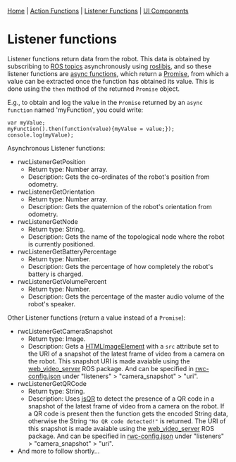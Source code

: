 [Home](https://github.com/laurencejbelliott/roswebcomponents) | [Action Functions](/docs/action-functions.md) | [Listener Functions](/docs/listener-functions.md) | [UI Components](/docs/ui-components.md)
# Listener functions
Listener functions return data from the robot. This data is obtained by subscribing to [ROS topics](http://wiki.ros.org/Topics) asynchronously using [roslibjs](https://github.com/RobotWebTools/roslibjs), and so these listener functions are [async functions](https://developer.mozilla.org/en-US/docs/Web/JavaScript/Reference/Statements/async_function), which return a [Promise](https://developer.mozilla.org/en-US/docs/Web/JavaScript/Reference/Global_Objects/Promise), from which a value can be extracted once the function has obtained its value. This is done using the `then` method of the returned `Promise` object.

E.g., to obtain and log the value in the `Promise` returned by an `async function` named 'myFunction', you could write:
```
var myValue;
myFunction().then(function(value){myValue = value;});
console.log(myValue);
```

Asynchronous Listener functions:
 - rwcListenerGetPosition
    - Return type: Number array.
    - Description: Gets the co-ordinates of the robot's position from odometry.
 - rwcListenerGetOrientation
     - Return type: Number array.
     - Description: Gets the quaternion of the robot's orientation from odometry.
 - rwcListenerGetNode
     - Return type: String.
     - Description: Gets the name of the topological node where the robot is currently positioned.
 - rwcListenerGetBatteryPercentage
     - Return type: Number.
     - Description: Gets the percentage of how completely the  robot's battery is charged.
 - rwcListenerGetVolumePercent
     - Return type: Number.
     - Description: Gets the percentage of the master audio volume of the robot's speaker.
 
 Other Listener functions (return a value instead of a `Promise`):

 - rwcListenerGetCameraSnapshot
     - Return type: Image. 
     - Description: Gets a [HTMLImageElement](https://developer.mozilla.org/en-US/docs/Web/API/HTMLImageElement) with a `src` attribute set to the URI of a snapshot of the latest frame of video from a camera on the robot. This snapshot URI is made avaiable using the [web_video_server](http://wiki.ros.org/web_video_server) ROS package. And can be specified in [rwc-config.json](/rwc-config.json) under "listeners" > "camera_snapshot" > "uri".
 - rwcListenerGetQRCode
     - Return type: String.
     - Description:  Uses [jsQR](https://github.com/cozmo/jsQR) to detect the presence of a QR code in a snapshot of the latest frame of video from a camera on the robot. If a QR code is present then the function gets the encoded String data, otherwise the String `"No QR code detected!"` is returned. The URI of this snapshot is made avaiable using the [web_video_server](http://wiki.ros.org/web_video_server) ROS package. And can be specified in [rwc-config.json](/rwc-config.json) under "listeners" > "camera_snapshot" > "uri".
 - And more to follow shortly...